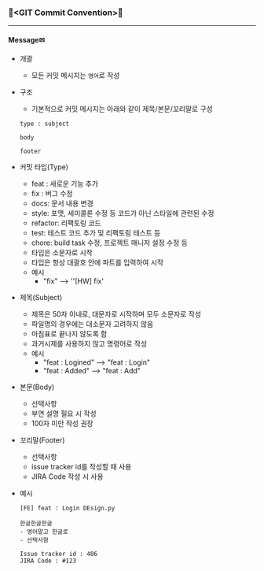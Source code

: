### 🥑\<GIT Commit Convention>🥑

---
#### Message✉

- 개괄
  - 모든 커밋 메시지는 `영어`로 작성



- 구조

  - 기본적으로 커밋 메시지는 아래와 같이 제목/본문/꼬리말로 구성

  ```
  type : subject
  
  body
  
  footer
  ```



- 커밋 타입(Type)
  - feat : 새로운 기능 추가
  - fix : 버그 수정
  - docs: 문서 내용 변경 
  - style: 포맷,  세미콜론 수정 등 코드가 아닌 스타일에 관련된 수정
  - refactor: 리팩토링 코드
  - test: 테스트 코드 추가 및 리팩토링 테스트 등
  - chore: build task 수정, 프로젝트 매니저 설정 수정 등
  - 타입은 소문자로 시작
  - 타입은 항상 대괄호 안에 파트를 입력하여 시작
  - 예시
    - "fix" --> ''[HW] fix'



- 제목(Subject)
  - 제목은 50자 이내로, 대문자로 시작하며 모두 소문자로 작성 
  - 파일명의 경우에는 대소문자 고려하지 않음
  - 마침표로 끝나지 않도록 함
  - 과거시제를 사용하지 않고 명령어로 작성
  - 예시
    - "feat : Logined" --> "feat : Login"
    - "feat : Added" --> "feat : Add"



- 본문(Body)
  - 선택사항
  - 부연 설명 필요 시 작성
  - 100자 미만 작성 권장



- 꼬리말(Footer)
  - 선택사항
  - issue tracker id를 작성할 때 사용
  - JIRA Code 작성 시 사용



- 예시

  ```
  [FE] feat : Login DEsign.py
  
  한글한글한글
  - 영어말고 한글로
  - 선택사항
  
  Issue tracker id : 486
  JIRA Code : #123
  ```